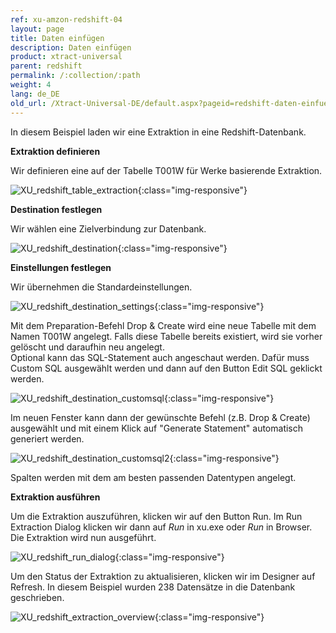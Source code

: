 ```yaml
---
ref: xu-amzon-redshift-04
layout: page
title: Daten einfügen
description: Daten einfügen
product: xtract-universal
parent: redshift
permalink: /:collection/:path
weight: 4
lang: de_DE
old_url: /Xtract-Universal-DE/default.aspx?pageid=redshift-daten-einfuegen
---
```


In diesem Beispiel laden wir eine Extraktion in eine Redshift-Datenbank.

**Extraktion definieren**

Wir definieren eine auf der Tabelle T001W für Werke basierende Extraktion.

![XU_redshift_table_extraction](/img/content/XU_redshift_table_extraction.jpg){:class="img-responsive"}

**Destination festlegen**

Wir wählen eine Zielverbindung zur Datenbank.

![XU_redshift_destination](/img/content/XU_redshift_destination.jpg){:class="img-responsive"}

**Einstellungen festlegen**

Wir übernehmen die Standardeinstellungen.

![XU_redshift_destination_settings](/img/content/XU_redshift_destination_settings.jpg){:class="img-responsive"}

Mit dem Preparation-Befehl Drop & Create wird eine neue Tabelle mit dem Namen T001W angelegt. Falls diese Tabelle bereits existiert, wird sie vorher gelöscht und daraufhin neu angelegt.<br>
Optional kann das SQL-Statement auch angeschaut werden. Dafür muss Custom SQL ausgewählt werden und dann auf den Button Edit SQL geklickt werden.


![XU_redshift_destination_customsql](/img/content/XU_redshift_destination_customsql.jpg){:class="img-responsive"}

Im neuen Fenster kann dann der gewünschte Befehl (z.B. Drop & Create) ausgewählt und mit einem Klick auf "Generate Statement" automatisch generiert werden.

![XU_redshift_destination_customsql2](/img/content/XU_redshift_destination_customsql2.jpg){:class="img-responsive"}

Spalten werden mit dem am besten passenden Datentypen angelegt.


**Extraktion ausführen**

Um die Extraktion auszuführen, klicken wir auf den Button Run. Im Run Extraction Dialog klicken wir dann auf *Run* in xu.exe oder *Run* in Browser. Die Extraktion wird nun ausgeführt.

![XU_redshift_run_dialog](/img/content/XU_redshift_run_dialog.jpg){:class="img-responsive"}

Um den Status der Extraktion zu aktualisieren, klicken wir im Designer auf Refresh. In diesem Beispiel wurden 238 Datensätze in die Datenbank geschrieben.

![XU_redshift_extraction_overview](/img/content/XU_redshift_extraction_overview.jpg){:class="img-responsive"}

